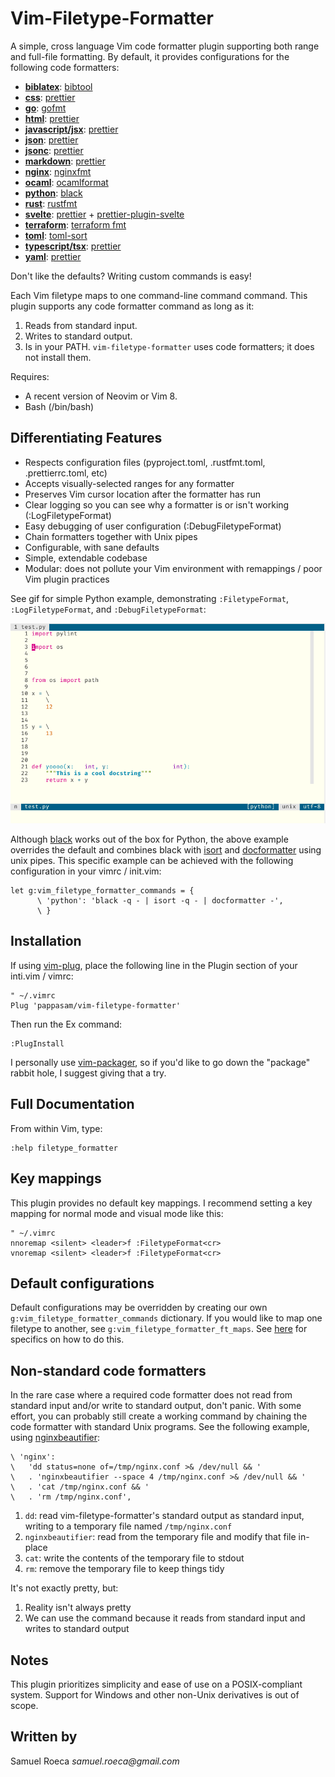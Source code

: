 # Vim-Filetype-Formatter

A simple, cross language Vim code formatter plugin supporting both range and full-file formatting. By default, it provides configurations for the following code formatters:

- [**biblatex**](http://www.bibtex.org/): [bibtool](https://ctan.org/pkg/bibtool)
- [**css**](https://developer.mozilla.org/en-US/docs/Web/CSS): [prettier](https://prettier.io/)
- [**go**](https://golang.org/): [gofmt](https://golang.org/cmd/gofmt/)
- [**html**](https://developer.mozilla.org/en-US/docs/Web/HTML): [prettier](https://prettier.io/)
- [**javascript/jsx**](https://developer.mozilla.org/en-US/docs/Web/JavaScript): [prettier](https://prettier.io/)
- [**json**](https://json.org/): [prettier](https://prettier.io/)
- [**jsonc**](https://komkom.github.io/): [prettier](https://prettier.io/)
- [**markdown**](https://en.wikipedia.org/wiki/Markdown): [prettier](https://prettier.io/)
- [**nginx**](https://www.nginx.com/resources/wiki/start/topics/examples/full/): [nginxfmt](https://github.com/slomkowski/nginx-config-formatter)
- [**ocaml**](https://ocaml.org/): [ocamlformat](https://github.com/ocaml-ppx/ocamlformat)
- [**python**](https://www.python.org/): [black](https://github.com/python/black)
- [**rust**](https://www.rust-lang.org/): [rustfmt](https://github.com/rust-lang/rustfmt)
- [**svelte**](https://svelte.dev/): [prettier](https://prettier.io/) + [prettier-plugin-svelte](https://github.com/UnwrittenFun/prettier-plugin-svelte)
- [**terraform**](https://www.terraform.io/): [terraform fmt](https://www.terraform.io/docs/commands/fmt.html)
- [**toml**](https://github.com/toml-lang/toml): [toml-sort](https://github.com/pappasam/toml-sort)
- [**typescript/tsx**](https://www.typescriptlang.org/): [prettier](https://prettier.io/)
- [**yaml**](https://yaml.org/): [prettier](https://prettier.io/)

Don't like the defaults? Writing custom commands is easy!

Each Vim filetype maps to one command-line command command. This plugin supports any code formatter command as long as it:

1. Reads from standard input.
2. Writes to standard output.
3. Is in your PATH. `vim-filetype-formatter` uses code formatters; it does not install them.

Requires:

- A recent version of Neovim or Vim 8.
- Bash (/bin/bash)

## Differentiating Features

- Respects configuration files (pyproject.toml, .rustfmt.toml, .prettierrc.toml, etc)
- Accepts visually-selected ranges for any formatter
- Preserves Vim cursor location after the formatter has run
- Clear logging so you can see why a formatter is or isn't working (:LogFiletypeFormat)
- Easy debugging of user configuration (:DebugFiletypeFormat)
- Chain formatters together with Unix pipes
- Configurable, with sane defaults
- Simple, extendable codebase
- Modular: does not pollute your Vim environment with remappings / poor Vim plugin practices

See gif for simple Python example, demonstrating `:FiletypeFormat`, `:LogFiletypeFormat`, and `:DebugFiletypeFormat`:

![interactive-demo](./img/vim-filetype-formatter-walkthrough.gif)

Although [black](https://github.com/psf/black) works out of the box for Python, the above example overrides the default and combines black with [isort](https://github.com/PyCQA/isort) and [docformatter](https://github.com/myint/docformatter) using unix pipes. This specific example can be achieved with the following configuration in your vimrc / init.vim:

```vim
let g:vim_filetype_formatter_commands = {
      \ 'python': 'black -q - | isort -q - | docformatter -',
      \ }
```

## Installation

If using [vim-plug](https://github.com/junegunn/vim-plug), place the following line in the Plugin section of your inti.vim / vimrc:

```vim
" ~/.vimrc
Plug 'pappasam/vim-filetype-formatter'
```

Then run the Ex command:

```vim
:PlugInstall
```

I personally use [vim-packager](https://github.com/kristijanhusak/vim-packager), so if you'd like to go down the "package" rabbit hole, I suggest giving that a try.

## Full Documentation

From within Vim, type:

```vim
:help filetype_formatter
```

## Key mappings

This plugin provides no default key mappings. I recommend setting a key mapping for normal mode and visual mode like this:

```vim
" ~/.vimrc
nnoremap <silent> <leader>f :FiletypeFormat<cr>
vnoremap <silent> <leader>f :FiletypeFormat<cr>
```

## Default configurations

Default configurations may be overridden by creating our own `g:vim_filetype_formatter_commands` dictionary. If you would like to map one filetype to another, see `g:vim_filetype_formatter_ft_maps`. See [here](./doc/filetype_formatter.txt) for specifics on how to do this.

## Non-standard code formatters

In the rare case where a required code formatter does not read from standard input and/or write to standard output, don't panic. With some effort, you can probably still create a working command by chaining the code formatter with standard Unix programs. See the following example, using [nginxbeautifier](https://github.com/vasilevich/nginxbeautifier):

```vim
\ 'nginx':
\   'dd status=none of=/tmp/nginx.conf >& /dev/null && '
\   . 'nginxbeautifier --space 4 /tmp/nginx.conf >& /dev/null && '
\   . 'cat /tmp/nginx.conf && '
\   . 'rm /tmp/nginx.conf',
```

1. `dd`: read vim-filetype-formatter's standard output as standard input, writing to a temporary file named `/tmp/nginx.conf`
2. `nginxbeautifier`: read from the temporary file and modify that file in-place
3. `cat`: write the contents of the temporary file to stdout
4. `rm`: remove the temporary file to keep things tidy

It's not exactly pretty, but:

1. Reality isn't always pretty
2. We can use the command because it reads from standard input and writes to standard output

## Notes

This plugin prioritizes simplicity and ease of use on a POSIX-compliant system. Support for Windows and other non-Unix derivatives is out of scope.

## Written by

Samuel Roeca _samuel.roeca@gmail.com_
